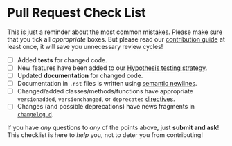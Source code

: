 # Pull Request Check List

This is just a reminder about the most common mistakes.  Please make sure that you tick all *appropriate* boxes.  But please read our [contribution guide](http://www.attrs.org/en/latest/contributing.html) at least once, it will save you unnecessary review cycles!

- [ ] Added **tests** for changed code.
- [ ] New features have been added to our [Hypothesis testing strategy](https://github.com/python-attrs/attrs/blob/master/tests/strategies.py).
- [ ] Updated **documentation** for changed code.
- [ ] Documentation in `.rst` files is written using [semantic newlines](http://rhodesmill.org/brandon/2012/one-sentence-per-line/).
- [ ] Changed/added classes/methods/functions have appropriate `versionadded`, `versionchanged`, or `deprecated` [directives](http://www.sphinx-doc.org/en/stable/markup/para.html#directive-versionadded).
- [ ] Changes (and possible deprecations) have news fragments in [`changelog.d`](https://github.com/python-attrs/attrs/blob/master/changelog.d).

If you have *any* questions to *any* of the points above, just **submit and ask**!  This checklist is here to *help* you, not to deter you from contributing!
